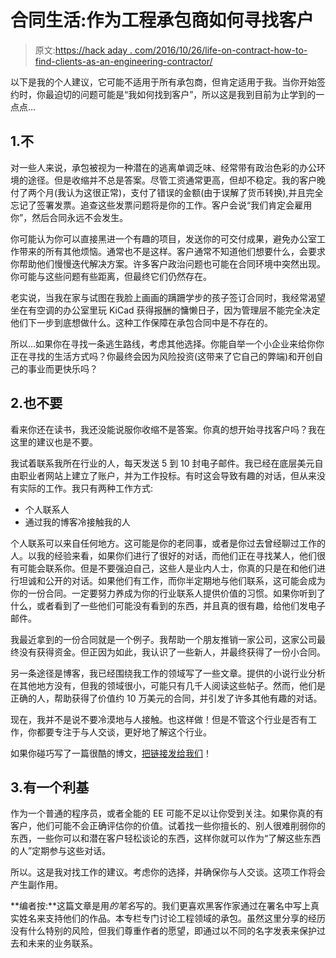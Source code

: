 # 合同生活:作为工程承包商如何寻找客户

> 原文:[https://hack aday . com/2016/10/26/life-on-contract-how-to-find-clients-as-an-engineering-contractor/](https://hackaday.com/2016/10/26/life-on-contract-how-to-find-clients-as-an-engineering-contractor/)

以下是我的个人建议，它可能不适用于所有承包商，但肯定适用于我。当你开始签约时，你最迫切的问题可能是“我如何找到客户”，所以这是我到目前为止学到的一点点…

## 1.不

对一些人来说，承包被视为一种潜在的逃离单调乏味、经常带有政治色彩的办公环境的途径。但是收缩并不总是答案。尽管工资通常更高，但却不稳定。我的客户晚付了两个月(我认为这很正常)，支付了错误的金额(由于误解了货币转换),并且完全忘记了签署发票。追查这些发票问题将是你的工作。客户会说“我们肯定会雇用你”，然后合同永远不会发生。

你可能认为你可以直接黑进一个有趣的项目，发送你的可交付成果，避免办公室工作带来的所有其他烦恼。通常也不是这样。客户通常不知道他们想要什么，会要求你帮助他们慢慢迭代解决方案。许多客户政治问题也可能在合同环境中突然出现。你可能与这些问题有些距离，但最终它们仍然存在。

老实说，当我在家与试图在我脸上画画的蹒跚学步的孩子签订合同时，我经常渴望坐在有空调的办公室里玩 KiCad 获得报酬的慵懒日子，因为管理层不能完全决定他们下一步到底想做什么。这种工作保障在承包合同中是不存在的。

所以…如果你在寻找一条逃生路线，考虑其他选择。你能自举一个小企业来给你你正在寻找的生活方式吗？你最终会因为风险投资(这带来了它自己的弊端)和开创自己的事业而更快乐吗？

## 2.也不要

看来你还在读书，我还没能说服你收缩不是答案。你真的想开始寻找客户吗？我在这里的建议也是不要。

我试着联系我所在行业的人，每天发送 5 到 10 封电子邮件。我已经在底层美元自由职业者网站上建立了账户，并为工作投标。有时这会导致有趣的对话，但从来没有实际的工作。我只有两种工作方式:

*   个人联系人
*   通过我的博客冷接触我的人

个人联系可以来自任何地方。这可能是你的老同事，或者是你过去曾经聊过工作的人。以我的经验来看，如果你们进行了很好的对话，而他们正在寻找某人，他们很有可能会联系你。但是不要强迫自己，这些人是业内人士，你真的只是在和他们进行坦诚和公开的对话。如果他们有工作，而你半定期地与他们联系，这可能会成为你的一份合同。一定要努力养成为你的行业联系人提供价值的习惯。如果你听到了什么，或者看到了一些他们可能没有看到的东西，并且真的很有趣，给他们发电子邮件。

我最近拿到的一份合同就是一个例子。我帮助一个朋友推销一家公司，这家公司最终没有获得资金。但正因为如此，我认识了一些新人，并最终获得了一份小合同。

另一条途径是博客，我已经围绕我工作的领域写了一些文章。提供的小说行业分析在其他地方没有，但我的领域很小，可能只有几千人阅读这些帖子。然而，他们是正确的人，帮助获得了价值约 10 万美元的合同，并引发了许多其他有趣的对话。

现在，我并不是说不要冷漠地与人接触。也这样做！但是不管这个行业是否有工作，你都要专注于与人交谈，更好地了解这个行业。

如果你碰巧写了一篇很酷的博文，[把链接发给我们](http://hackaday.com/submit-a-tip/)！

## 3.有一个利基

作为一个普通的程序员，或者全能的 EE 可能不足以让你受到关注。如果你真的有客户，他们可能不会正确评估你的价值。试着找一些你擅长的、别人很难削弱你的东西，一些你可以和潜在客户轻松谈论的东西，这样你就可以作为“了解这些东西的人”定期参与这些对话。

所以。这是我对找工作的建议。考虑你的选择，并确保你与人交谈。这项工作将会产生副作用。

**编者按:**这篇文章是用*的笔名*写的。我们更喜欢黑客作家通过在署名中写上真实姓名来支持他们的作品。本专栏专门讨论工程领域的承包。虽然这里分享的经历没有什么特别的风险，但我们尊重作者的愿望，即通过以不同的名字发表来保护过去和未来的业务联系。